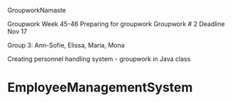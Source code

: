 GroupworkNamaste

Groupwork Week 45-46 Preparing for groupwork Groupwork # 2 Deadline Nov 17

Group 3: Ann-Sofie, Elissa, Maria, Mona

Creating personnel handling system - groupwork in Java class

# EmployeeManagementSystem
